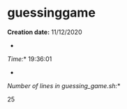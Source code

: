 # guessinggame
**Creation date:** 11/12/2020


*
*Time:** 19:36:01


*
*Number of lines in guessing_game.sh:**
     
 25
